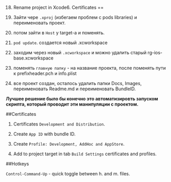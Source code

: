 18. Rename project in Xcode6. Certificates
==
1. Зайти чере `.xproj` (избегаем проблем с pods libraries) и переименовать проект.

2. потом зайти в `Host` у target-a и поменять.

3. `pod update`. создается новый .xcworkspace

4. заходим через новый `.xcworkspace` и можно удалить старый rg-ios-base.xcworkspace

5. поменять  `главную папку` - на название проекта, после поменять пути к prefixheader.pch и info.plist

6. все проект создан, осталось удалить папки Docs, Images, переименовать Readme.md и переименовать BundleID.


**Лучшее решение было бы конечно это автоматизировть запуском скрипта, который проводит эти манипуляции с проектом.**

##Certificates

1. Certificates `Development and Distribution`.

2. Create `App ID` with bundle ID.

3. Create `Profile: Development, AddHoc and AppStore`.

4. Add to project target in tab `Build Settings` certificates and profiles.

##Hotkeys

`Control-Command-Up` - quick toggle between h. and m. files.



